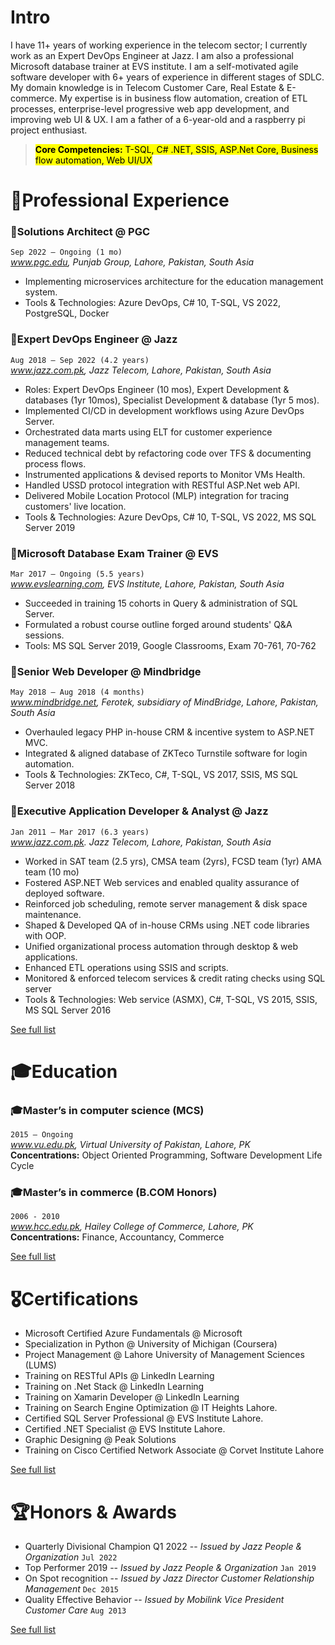 
# Intro

I have 11+ years of working experience in the telecom sector; I currently work as an Expert DevOps Engineer at Jazz. I am also a professional Microsoft database trainer at EVS institute. I am a self-motivated agile software developer with 6+ years of experience in different stages of SDLC. My domain knowledge is in Telecom Customer Care, Real Estate & E-commerce. My expertise is in business flow automation, creation of ETL processes, enterprise-level progressive web app development, and improving web UI & UX. I am a father of a 6-year-old and a raspberry pi project enthusiast.

> <mark> __Core Competencies:__ T-SQL, C# .NET, SSIS, ASP.Net Core, Business flow automation, Web UI/UX</mark>

# 💼Professional Experience

### 💼Solutions Architect @ PGC

`Sep 2022 – Ongoing (1 mo)`  
_www.pgc.edu, Punjab Group, Lahore, Pakistan, South Asia_

- Implementing microservices architecture for the education management system.
- Tools & Technologies: Azure DevOps, C# 10, T-SQL, VS 2022, PostgreSQL, Docker

### 💼Expert DevOps Engineer @ Jazz

`Aug 2018 – Sep 2022 (4.2 years)`  
_www.jazz.com.pk, Jazz Telecom, Lahore, Pakistan, South Asia_

- Roles: Expert DevOps Engineer (10 mos), Expert Development & databases (1yr 10mos), Specialist Development & database (1yr 5 mos).
- Implemented CI/CD in development workflows using Azure DevOps Server.
- Orchestrated data marts using ELT for customer experience management teams.
- Reduced technical debt by refactoring code over TFS & documenting process flows.
- Instrumented applications & devised reports to Monitor VMs Health.
- Handled USSD protocol integration with RESTful ASP.Net web API.
- Delivered Mobile Location Protocol (MLP) integration for tracing customers' live location.
- Tools & Technologies: Azure DevOps, C# 10, T-SQL, VS 2022, MS SQL Server 2019

### 💼Microsoft Database Exam Trainer @ EVS

`Mar 2017 – Ongoing (5.5 years)`  
_www.evslearning.com, EVS Institute, Lahore, Pakistan, South Asia_

- Succeeded in training 15 cohorts in Query & administration of SQL Server.
- Formulated a robust course outline forged around students' Q&A sessions.
- Tools: MS SQL Server 2019, Google Classrooms, Exam 70-761, 70-762

### 💼Senior Web Developer @ Mindbridge

`May 2018 – Aug 2018 (4 months)`  
_www.mindbridge.net, Ferotek, subsidiary of MindBridge, Lahore, Pakistan, South Asia_

- Overhauled legacy PHP in-house CRM & incentive system to ASP.NET MVC.
- Integrated & aligned database of ZKTeco Turnstile software for login automation.
- Tools & Technologies: ZKTeco, C#, T-SQL, VS 2017, SSIS, MS SQL Server 2018

### 💼Executive Application Developer & Analyst @ Jazz

`Jan 2011 – Mar 2017 (6.3 years)`  
_www.jazz.com.pk. Jazz Telecom, Lahore, Pakistan, South Asia_

- Worked in SAT team (2.5 yrs), CMSA team (2yrs), FCSD team (1yr) AMA team (10 mo)
- Fostered ASP.NET Web services and enabled quality assurance of deployed software.
- Reinforced job scheduling, remote server management & disk space maintenance.
- Shaped & Developed QA of in-house CRMs using .NET code libraries with OOP.
- Unified organizational process automation through desktop & web applications.
- Enhanced ETL operations using SSIS and scripts.
- Monitored & enforced telecom services & credit rating checks using SQL server
- Tools & Technologies: Web service (ASMX), C#, T-SQL, VS 2015, SSIS, MS SQL Server 2016

[See full list](../experience/)

# 🎓Education

### 🎓Master’s in computer science (MCS)

`2015 – Ongoing`  
_www.vu.edu.pk, Virtual University of Pakistan, Lahore, PK_  
__Concentrations:__ Object Oriented Programming, Software Development Life Cycle

### 🎓Master’s in commerce (B.COM Honors)

`2006 - 2010`  
_www.hcc.edu.pk, Hailey College of Commerce, Lahore, PK_  
__Concentrations:__ Finance, Accountancy, Commerce

[See full list](../education/)

# 🎖️Certifications

- Microsoft Certified Azure Fundamentals @ Microsoft
- Specialization in Python @ University of Michigan (Coursera)
- Project Management @ Lahore University of Management Sciences (LUMS)
- Training on RESTful APIs @ LinkedIn Learning
- Training on .Net Stack @ LinkedIn Learning
- Training on Xamarin Developer @ LinkedIn Learning
- Training on Search Engine Optimization @ IT Heights Lahore.
- Certified SQL Server Professional @ EVS Institute Lahore.
- Certified .NET Specialist @ EVS Institute Lahore.
- Graphic Designing @ Peak Solutions
- Training on Cisco Certified Network Associate @ Corvet Institute Lahore

[See full list](../certifications/)

# 🏆Honors & Awards

- Quarterly Divisional Champion Q1 2022 -- _Issued by Jazz People & Organization_ `Jul 2022`
- Top Performer 2019 -- _Issued by Jazz People & Organization_ `Jan 2019`
- On Spot recognition -- _Issued by Jazz Director Customer Relationship Management_ `Dec 2015`
- Quality Effective Behavior -- _Issued by Mobilink Vice President Customer Care_ `Aug 2013`

[See full list](../awards/)

<!-- Google tag (gtag.js) -->
<script async src="https://www.googletagmanager.com/gtag/js?id=G-T8M8FBW7SY"></script>
<script>
  window.dataLayer = window.dataLayer || [];
  function gtag(){dataLayer.push(arguments);}
  gtag('js', new Date());

  gtag('config', 'G-T8M8FBW7SY');
</script>